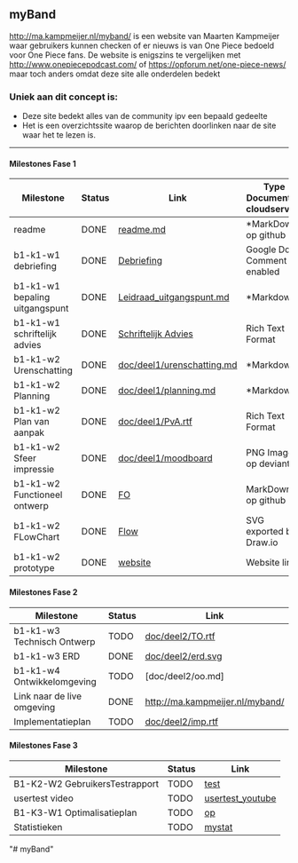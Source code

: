 ## myBand
<http://ma.kampmeijer.nl/myband/> is een website van Maarten Kampmeijer waar gebruikers kunnen checken of er nieuws is van One Piece bedoeld voor One Piece fans.
De website is enigszins te vergelijken met <http://www.onepiecepodcast.com/> of <https://opforum.net/one-piece-news/> maar toch anders omdat deze site alle onderdelen bedekt

### Uniek aan dit concept is: 
 * Deze site bedekt alles van de community ipv een bepaald gedeelte
 * Het is een overzichtssite waarop de berichten doorlinken naar de site waar het te lezen is.

---
#### Milestones Fase 1
| Milestone  | Status | Link | Type Document of cloudservice |
| ------ |  ------ | ------ | ------ |
| readme                         | DONE |  [readme.md]            | *MarkDown op github |
| b1-k1-w1 debriefing            | DONE | [Debriefing]            | Google Doc Comment enabled |
| b1-k1-w1 bepaling uitgangspunt | DONE | [Leidraad_uitgangspunt.md] | *Markdown |
| b1-k1-w1 schriftelijk advies   | DONE | [Schriftelijk Advies]   | Rich Text Format |
| b1-k1-w2 Urenschatting         | DONE | [doc/deel1/urenschatting.md]| *Markdown |
| b1-k1-w2 Planning              | DONE | [doc/deel1/planning.md]     | *Markdown |
| b1-k1-w2 Plan van aanpak       | DONE | [doc/deel1/PvA.rtf]         | Rich Text Format |
| b1-k1-w2 Sfeer impressie       | DONE | [doc/deel1/moodboard]       | PNG Image op deviantArt |
| b1-k1-w2 Functioneel ontwerp   | DONE | [FO]                    | MarkDown op github |
| b1-k1-w2 FLowChart             | DONE | [Flow]                  | SVG exported by Draw.io |
| b1-k1-w2 prototype             | DONE | [website]               | Website link |

   [readme.md]: <https://github.com/IcemanHHW/myband/blob/master/readme.md>
   [Leidraad_uitgangspunt.md]: <https://github.com/IcemanHHW/myBand/blob/master/doc/deel1/uitgangspunt.md>
   [Debriefing]: <https://docs.google.com/document/d/1IuRI4fHCFRATMmQO1Z6QzNl4wT1pC3pXcvHmvvhR3tY/edit?usp=sharing>
   [Schriftelijk Advies]: <https://github.com/IcemanHHW/myBand/edit/master/doc/deel1/schriftelijk_advies.rtf>
   [doc/deel1/PvA.rtf]: <https://github.com/IcemanHHW/myband/blob/master/doc/deel1/PvA.rtf>
   [doc/deel1/urenschatting.md]: <https://github.com/IcemanHHW/myBand/blob/master/doc/deel1/Urenschatting.md>
   [doc/deel1/planning.md]: <https://github.com/IcemanHHW/MyBandStarter/blob/master/doc/deel1/planning.md>
   [doc/deel1/moodboard]: <http://icemanhhw.deviantart.com/art/Mood-board-MY-Band-681468476>
   [FO]: <https://github.com/IcemanHHW/myBand/blob/master/doc/deel1/FO.md>
   [Flow]: <https://github.com/IcemanHHW/myBand/blob/master/doc/deel1/Flowchart.svg>
   [website]: <http://ma.kampmeijer.nl/mybandprototype/>

#### Milestones Fase 2
| Milestone  | Status | Link |
| ------ |  ------ | ------ |
| b1-k1-w3 Technisch Ontwerp |  TODO |  [doc/deel2/TO.rtf] |
| b1-k1-w3 ERD               |  DONE |  [doc/deel2/erd.svg] |
| b1-k1-w4 Ontwikkelomgeving |  TODO |  [doc/deel2/oo.md]|
| Link naar de live omgeving |  DONE | <http://ma.kampmeijer.nl/myband/>|
| Implementatieplan          | TODO |  [doc/deel2/imp.rtf] |

   [doc/deel2/TO.rtf]: <https://github.com/IcemanHHW/myBand/blob/master/doc/deel2/Technisch%20Ontwerp.rtf>
   [doc/deel2/erd.svg]: <https://github.com/IcemanHHW/myBand/blob/master/doc/deel2/ERD.svg>
   [doc/deel22/oo.md]: <https://github.com/jouwgithub/doc/fase2/oo.md>
   [doc/deel2/imp.rtf]: <http://github.com/jouwgithub/doc/fase2/imp.rtf>
   
#### Milestones Fase 3
| Milestone  | Status | Link |
| ------ |  ------ | ------ |
| B1-K2-W2 GebruikersTestrapport | TODO |  [test] |
| usertest video | TODO |[usertest_youtube] |
| B1-K3-W1 Optimalisatieplan | TODO |  [op] |
| Statistieken | TODO |  [mystat]|

 [usertest_youtube]: <https://youtu.be/17WoOqgXsRM?list=PLRqwX-V7Uu6ZiZxtDDRCi6uhfTH4FilpH>
 [test]: <https://docs.google.com/spreadsheets/>
 [op]: <https://docs.google.com/spreadsheets/>
 [mystat]: <https://docs.google.com/spreadsheets/>





"# myBand" 
